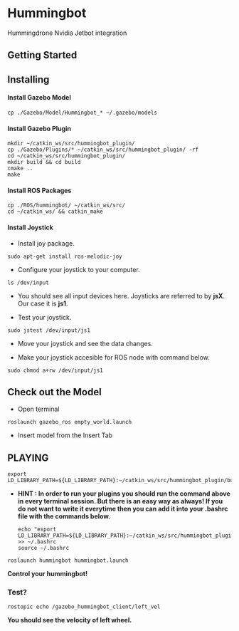 # Hummingbot
Hummingdrone Nvidia Jetbot integration

## Getting Started

## Installing

#### Install Gazebo Model

```
cp ./Gazebo/Model/Hummingbot_* ~/.gazebo/models
```

#### Install Gazebo Plugin

```
mkdir ~/catkin_ws/src/hummingbot_plugin/
cp ./Gazebo/Plugins/* ~/catkin_ws/src/hummingbot_plugin/ -rf
cd ~/catkin_ws/src/hummingbot_plugin/
mkdir build && cd build
cmake ..
make
```

#### Install ROS Packages

```
cp ./ROS/hummingbot/ ~/catkin_ws/src/
cd ~/catkin_ws/ && catkin_make
```

#### Install Joystick
- Install joy package.
```
sudo apt-get install ros-melodic-joy
```
- Configure your joystick to your computer.
```
ls /dev/input
```
- You should see all input devices here. Joysticks are referred to by **jsX**. Our case it is **js1**.

- Test your joystick.
```
sudo jstest /dev/input/js1
```
* Move your joystick and see the data changes.

- Make your joystick accesible for ROS node with command below.
```
sudo chmod a+rw /dev/input/js1
```

## Check out the Model

* Open terminal
```
roslaunch gazebo_ros empty_world.launch 
```
* Insert model from the Insert Tab

## PLAYING

```
export LD_LIBRARY_PATH=${LD_LIBRARY_PATH}:~/catkin_ws/src/hummingbot_plugin/build
```
* **HINT : In order to run your plugins you should run the command above in every terminal session. But there is an easy way as always! If you do not want to write it everytime then you can add it into your .bashrc file with the commands below.**

    ``` 
    echo "export LD_LIBRARY_PATH=${LD_LIBRARY_PATH}:~/catkin_ws/src/hummingbot_plugin/build" >> ~/.bashrc
    source ~/.bashrc
    ```

```
roslaunch hummingbot hummingbot.launch
```

**Control your hummingbot!**


### Test?

```
rostopic echo /gazebo_hummingbot_client/left_vel
```
**You should see the velocity of left wheel.**

